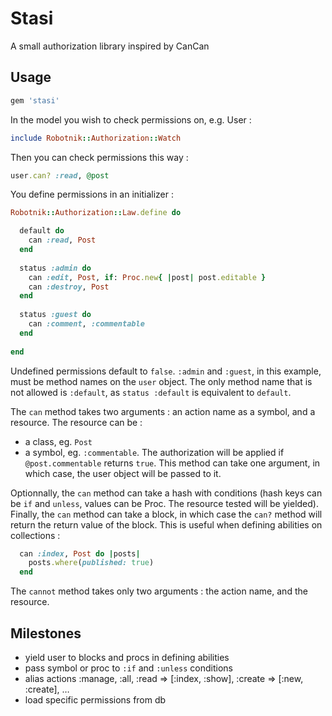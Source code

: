 # Stasi

A small authorization library inspired by CanCan

## Usage

```ruby
gem 'stasi'
```

In the model you wish to check permissions on, e.g. User :

```ruby
include Robotnik::Authorization::Watch
```

Then you can check permissions this way :

```ruby
user.can? :read, @post
```

You define permissions in an initializer :

```ruby
Robotnik::Authorization::Law.define do

  default do
    can :read, Post
  end
  
  status :admin do
    can :edit, Post, if: Proc.new{ |post| post.editable }
    can :destroy, Post
  end
  
  status :guest do
    can :comment, :commentable
  end
  
end
```

Undefined permissions default to `false`.
`:admin` and `:guest`, in this example, must be method names on the `user` object. The only method name that is not allowed is `:default`, as `status :default` is equivalent to `default`.

The `can` method takes two arguments : an action name as a symbol, and a resource. The resource can be :

* a class, eg. `Post`
* a symbol, eg. `:commentable`. The authorization will be applied if `@post.commentable` returns `true`. This method can take one argument, in which case, the user object will be passed to it.

Optionnally, the `can` method can take a hash with conditions (hash keys can be `if` and `unless`, values can be Proc. The resource tested will be yielded).
Finally, the `can` method can take a block, in which case the `can?` method will return the return value of the block. This is useful when defining abilities on collections :

```ruby
  can :index, Post do |posts|
    posts.where(published: true)
  end
```

The `cannot` method takes only two arguments : the action name, and the resource.

## Milestones

* yield user to blocks and procs in defining abilities
* pass symbol or proc to `:if` and `:unless` conditions
* alias actions :manage, :all, :read => [:index, :show], :create => [:new, :create], …
* load specific permissions from db
